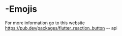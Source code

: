 # -Emojis

For more information go to this website
https://pub.dev/packages/flutter_reaction_button -- api 
